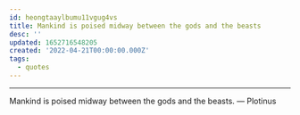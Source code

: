 ```yaml
---
id: heongtaaylbumu11vgug4vs
title: Mankind is poised midway between the gods and the beasts
desc: ''
updated: 1652716548205
created: '2022-04-21T00:00:00.000Z'
tags:
  - quotes
---
```


***

Mankind is poised midway between the gods and the beasts.  — Plotinus
